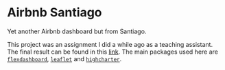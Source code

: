 # Airbnb Santiago

Yet another Airbnb dashboard but from Santiago.

This project was an assignment I did a while ago as a teaching assistant. The final result can be found in this [link](https://rivizan.shinyapps.io/dashboard/).
The main packages used here are [`flexdashboard`](https://github.com/rstudio/flexdashboard), [`leaflet`](https://github.com/rstudio/leaflet) and [`highcharter`](https://github.com/jbkunst/highcharter).
